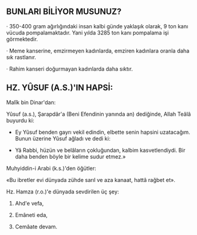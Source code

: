 ## BUNLARI BİLİYOR MUSUNUZ?

· 350-400 gram ağırlığındaki insan kalbi gün­de yaklaşık olarak, 9 ton kanı vücuda pompalamaktadır. Yani yılda 3285 ton kanı pom­palama işi görmektedir.

· Meme kanserine, emzirmeyen kadınlarda, emziren kadınlara oranla daha sık rastlanır.

· Rahim kanseri doğurmayan kadınlarda da­ha sıktır.

## HZ. YÛSUF (A.S.)'IN HAPSİ:

Malîk bin Dinar'dan:

Yûsuf (a.s.), Şarapdâr'a (Beni Efendinin yanında an) dediğinde, Allah Teâlâ buyurdu ki:

- Ey Yûsuf benden gayrı vekil edindin, elbette senin hapsini uzatacağım. Bunun üze­rine Yûsuf ağladı ve dedi ki:

- Yâ Rabbi, hüzün ve belâların çoklu­ğundan, kalbim kasvetlendiydi. Bir daha ben­den böyle bir kelime sudur etmez.»

Muhyiddin-i Arabi (k.s.)'den öğütler:

«Bu ibretler evi dünyada zühde sarıl ve aza kanaat, hattâ rağbet et».

Hz. Hamza (r.o.)'e dünyada sevdirilen üç şey:

1. Ahd'e vefa,

2. Emâneti eda,

3. Cemâate devam.
